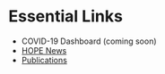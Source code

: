 # Essential Links

 - COVID-19 Dashboard (coming soon)
 - [HOPE News](/HOPE_website/#/news)
 - [Publications](/HOPE_website/#/publications)
